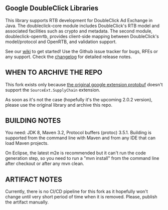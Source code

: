 Google DoubleClick Libraries
----------------------------------------------------------------------

This library supports RTB development for DoubleClick Ad Exchange
in Java. The doubleclick-core module includes DoubleClick's RTB model
and associated facilities such as crypto and metadata.  The second
module, doubleclick-openrtb, provides client-side mapping between
DoubleClick's model/protocol and OpenRTB, and validation support.

See our [wiki](https://github.com/google/openrtb-doubleclick/wiki)
to get started! Use the Github issue tracker for bugs, RFEs or any
support. Check the [changelog](CHANGELOG.md) for detailed release notes.


WHEN TO ARCHIVE THE REPO
----------------------------------------------------------------------

This fork exists only because [the original google extension protobuf](https://github.com/google/openrtb-doubleclick/blob/ff94fb97c134f4b8c7f153a1f31f3daabd590087/doubleclick-openrtb/src/main/protobuf/openrtb-adx.proto) doesn't support the `SourceExt.SupplyChain` extension.

As soon as it's not the case (hopefully it's the upcoming 2.0.2 version), please use the original library and archive this repo.


BUILDING NOTES
----------------------------------------------------------------------

You need: JDK 8, Maven 3.2, Protocol buffers (protoc) 3.5.1.
Building is supported from the command line with Maven and
from any IDE that can load Maven projects.

On Eclipse, the latest m2e is recommended but it can't run the code
generation step, so you need to run a "mvn install" from the command
line after checkout or after any mvn clean.


ARTIFACT NOTES
----------------------------------------------------------------------

Currently, there is no CI/CD pipeline for this fork as it hopefully won't change until very short period of time when it is removed.
Please, publish the artifact manually.